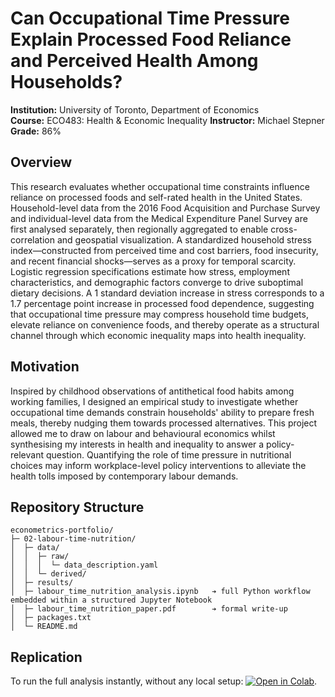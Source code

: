 # Can Occupational Time Pressure Explain Processed Food Reliance and Perceived Health Among Households?

**Institution:** University of Toronto, Department of Economics  
**Course:** ECO483: Health & Economic Inequality
**Instructor:** Michael Stepner
**Grade:** 86%

## Overview

This research evaluates whether occupational time constraints influence reliance on processed foods and self-rated health in the United States. Household-level data from the 2016 Food Acquisition and Purchase Survey and individual-level data from the Medical Expenditure Panel Survey are first analysed separately, then regionally aggregated to enable cross-correlation and geospatial visualization. A standardized household stress index—constructed from perceived time and cost barriers, food insecurity, and recent financial shocks—serves as a proxy for temporal scarcity. Logistic regression specifications estimate how stress, employment characteristics, and demographic factors converge to drive suboptimal dietary decisions. A 1 standard deviation increase in stress corresponds to a 1.7 percentage point increase in processed food dependence, suggesting that occupational time pressure may compress household time budgets, elevate reliance on convenience foods, and thereby operate as a structural channel through which economic inequality maps into health inequality.

## Motivation

Inspired by childhood observations of antithetical food habits among working families, I designed an empirical study to investigate whether occupational time demands constrain households' ability to prepare fresh meals, thereby nudging them towards processed alternatives. This project allowed me to draw on labour and behavioural economics whilst synthesising my interests in health and inequality to answer a policy-relevant question. Quantifying the role of time pressure in nutritional choices may inform workplace-level policy interventions to alleviate the health tolls imposed by contemporary labour demands.

## Repository Structure

```
econometrics-portfolio/
├─ 02-labour-time-nutrition/
│  ├─ data/
│  │  ├─ raw/
│  │  │  └─ data_description.yaml
│  │  └─ derived/ 
│  ├─ results/ 
│  ├─ labour_time_nutrition_analysis.ipynb   ➔ full Python workflow embedded within a structured Jupyter Notebook
│  ├─ labour_time_nutrition_paper.pdf        ➔ formal write-up
│  ├─ packages.txt
│  └─ README.md
```

## Replication

To run the full analysis instantly, without any local setup: [![Open in Colab](https://colab.research.google.com/assets/colab-badge.svg)](https://colab.research.google.com/github/suha2502/econometrics-portfolio/blob/main/02-labour-time-nutrition/labour_time_nutrition_analysis.ipynb).
